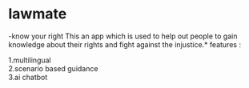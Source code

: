 # lawmate
-know your right
This an app which is used to help out people to gain knowledge about their rights and fight against the injustice.*
features :
<p>
1.multilingual<br>
2.scenario based guidance<br>
3.ai chatbot
</p>
